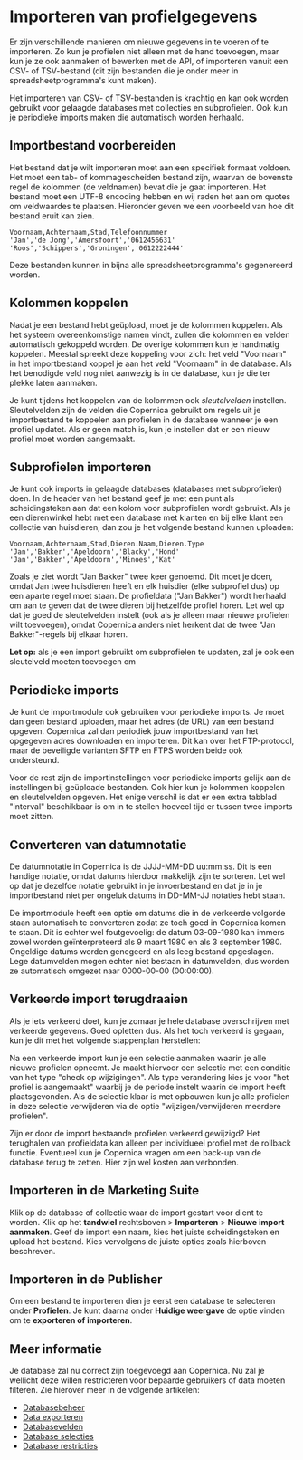 # Importeren van profielgegevens
Er zijn verschillende manieren om nieuwe gegevens in te voeren of te importeren.
Zo kun je profielen niet alleen met de hand toevoegen, maar kun je ze ook
aanmaken of bewerken met de API, of importeren vanuit een CSV- of TSV-bestand
(dit zijn bestanden die je onder meer in spreadsheetprogramma's kunt maken).

Het importeren van CSV- of TSV-bestanden is krachtig en kan ook worden gebruikt
voor gelaagde databases met collecties en subprofielen. Ook kun je periodieke
imports maken die automatisch worden herhaald.

## Importbestand voorbereiden
Het bestand dat je wilt importeren moet aan een specifiek formaat voldoen.
Het moet een tab- of kommagescheiden bestand zijn, waarvan de bovenste regel
de kolommen (de veldnamen) bevat die je gaat importeren. Het bestand moet een
UTF-8 encoding hebben en wij raden het aan om quotes om veldwaardes te plaatsen.
Hieronder geven we een voorbeeld van hoe dit bestand eruit kan zien.

    Voornaam,Achternaam,Stad,Telefoonnummer
    'Jan','de Jong','Amersfoort','0612456631'
    'Roos','Schippers','Groningen','0612222444'

Deze bestanden kunnen in bijna alle spreadsheetprogramma's gegenereerd worden.

## Kolommen koppelen
Nadat je een bestand hebt geüpload, moet je de kolommen koppelen. Als het
systeem overeenkomstige namen vindt, zullen die kolommen en velden automatisch
gekoppeld worden. De overige kolommen kun je handmatig koppelen. Meestal
spreekt deze koppeling voor zich: het veld "Voornaam" in het importbestand
koppel je aan het veld "Voornaam" in de database. Als het benodigde veld nog
niet aanwezig is in de database, kun je die ter plekke laten aanmaken.

Je kunt tijdens het koppelen van de kolommen ook *sleutelvelden* instellen.
Sleutelvelden zijn de velden die Copernica gebruikt om regels uit je
importbestand te koppelen aan profielen in de database wanneer je een
profiel updatet. Als er geen match is, kun je instellen dat er een nieuw
profiel moet worden aangemaakt.

## Subprofielen importeren
Je kunt ook imports in gelaagde databases (databases met subprofielen) doen.
In de header van het bestand geef je met een punt als scheidingsteken aan dat
een kolom voor subprofielen wordt gebruikt. Als je een dierenwinkel hebt met
een database met klanten en bij elke klant een collectie van huisdieren, dan
zou je het volgende bestand kunnen uploaden:

    Voornaam,Achternaam,Stad,Dieren.Naam,Dieren.Type
    'Jan','Bakker','Apeldoorn','Blacky','Hond'
    'Jan','Bakker','Apeldoorn','Minoes','Kat'

Zoals je ziet wordt "Jan Bakker" twee keer genoemd. Dit moet je doen, omdat
Jan twee huisdieren heeft en elk huisdier (elke subprofiel dus) op een aparte
regel moet staan. De profieldata ("Jan Bakker") wordt herhaald om aan te geven
dat de twee dieren bij hetzelfde profiel horen. Let wel op dat je goed de
sleutelvelden instelt (ook als je alleen maar nieuwe profielen wilt toevoegen),
omdat Copernica anders niet herkent dat de twee "Jan Bakker"-regels bij elkaar
horen.

**Let op:** als je een import gebruikt om subprofielen te updaten, zal je ook
een sleutelveld moeten toevoegen om

## Periodieke imports
Je kunt de importmodule ook gebruiken voor periodieke imports. Je moet dan
geen bestand uploaden, maar het adres (de URL) van een bestand opgeven.
Copernica zal dan periodiek jouw importbestand van het opgegeven adres
downloaden en importeren. Dit kan over het FTP-protocol, maar de beveiligde
varianten SFTP en FTPS worden beide ook ondersteund.

Voor de rest zijn de importinstellingen voor periodieke imports gelijk aan
de instellingen bij geüploade bestanden. Ook hier kun je kolommen koppelen
en sleutelvelden opgeven. Het enige verschil is dat er een extra tabblad
"interval" beschikbaar is om in te stellen hoeveel tijd er tussen twee
imports moet zitten.

## Converteren van datumnotatie
De datumnotatie in Copernica is de JJJJ-MM-DD uu:mm:ss. Dit is een handige
notatie, omdat datums hierdoor makkelijk zijn te sorteren. Let wel op
dat je dezelfde notatie gebruikt in je invoerbestand en dat je in je
importbestand niet per ongeluk datums in DD-MM-JJ notaties hebt staan.

De importmodule heeft een optie om datums die in de verkeerde volgorde staan
automatisch te converteren zodat ze toch goed in Copernica komen te staan.
Dit is echter wel foutgevoelig: de datum 03-09-1980 kan immers zowel worden
geïnterpreteerd als 9 maart 1980 en als 3 september 1980. Ongeldige datums
worden genegeerd en als leeg bestand opgeslagen. Lege datumvelden mogen echter
niet bestaan in datumvelden, dus worden ze automatisch omgezet naar
0000-00-00 (00:00:00).

## Verkeerde import terugdraaien
Als je iets verkeerd doet, kun je zomaar je hele database overschrijven met
verkeerde gegevens. Goed opletten dus. Als het toch verkeerd is gegaan, kun
je dit met het volgende stappenplan herstellen:

Na een verkeerde import kun je een selectie aanmaken waarin je alle nieuwe
profielen opneemt. Je maakt hiervoor een selectie met een conditie van het
type "check op wijzigingen". Als type verandering kies je voor "het profiel
is aangemaakt" waarbij je de periode instelt waarin de import heeft
plaatsgevonden. Als de selectie klaar is met opbouwen kun je alle profielen
in deze selectie verwijderen via de optie "wijzigen/verwijderen meerdere
profielen".

Zijn er door de import bestaande profielen verkeerd gewijzigd? Het
terughalen van profieldata kan alleen per individueel profiel met de rollback
functie. Eventueel kun je Copernica vragen om een back-up van
de database terug te zetten. Hier zijn wel kosten aan verbonden.

## Importeren in de Marketing Suite
Klik op de database of collectie waar de import gestart voor dient te worden.
Klik op het **tandwiel** rechtsboven > **Importeren** >
**Nieuwe import aanmaken**. Geef de import een naam, kies het juiste
scheidingsteken en upload het bestand. Kies vervolgens de juiste opties zoals
hierboven beschreven.

## Importeren in de Publisher
Om een bestand te importeren dien je eerst een database te selecteren onder
**Profielen**. Je kunt daarna onder **Huidige weergave** de optie vinden om te
**exporteren of importeren**.

## Meer informatie
Je database zal nu correct zijn toegevoegd aan Copernica. Nu zal je
wellicht deze willen restricteren voor bepaarde gebruikers of data moeten
filteren. Zie hierover meer in de volgende artikelen:

* [Databasebeheer](./database-introduction)
* [Data exporteren](./database-export)
* [Databasevelden](./database-fields)
* [Database selecties](./database-selections-introduction)
* [Database restricties](./database-restrictions)
